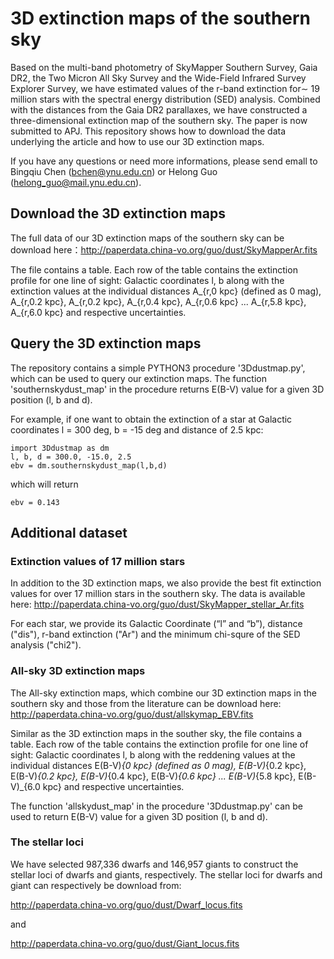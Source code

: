 # 3D extinction maps of the southern sky

Based on the multi-band photometry of SkyMapper Southern Survey, Gaia DR2, the Two Micron All Sky Survey and the Wide-Field Infrared Survey Explorer Survey, we have estimated values of the r-band extinction for∼ 19 million stars with the spectral energy distribution (SED) analysis. Combined with the distances from the Gaia DR2 parallaxes, we have constructed a three-dimensional extinction map of the southern sky. The paper is now submitted to APJ. This repository shows how to download the data underlying the article and how to use our 3D extinction maps.

If you have any questions or need more informations, please send emall to Bingqiu Chen (bchen@ynu.edu.cn) or Helong Guo (helong_guo@mail.ynu.edu.cn).


## Download the 3D extinction maps

The full data of our 3D extinction maps of the southern sky can be download here：http://paperdata.china-vo.org/guo/dust/SkyMapperAr.fits

The file contains a table. Each row of the table contains the extinction profile for one line of sight: Galactic coordinates l, b along with the extinction values at the individual distances A_{r,0 kpc} (defined as 0 mag), A_{r,0.2 kpc}, A_{r,0.2 kpc}, A_{r,0.4 kpc}, A_{r,0.6 kpc} ... A_{r,5.8 kpc}, A_{r,6.0 kpc} and respective uncertainties.

## Query the 3D extinction maps

The repository contains a simple PYTHON3 procedure '3Ddustmap.py', which can be used to query our extinction maps. The function 'southernskydust_map' in the procedure returns E(B-V) value for a given 3D position (l, b and d).

For example, if one want to obtain the extinction of a star at Galactic coordinates l = 300 deg, b = -15 deg and distance of 2.5 kpc:
```
import 3Ddustmap as dm
l, b, d = 300.0, -15.0, 2.5
ebv = dm.southernskydust_map(l,b,d) 

```
which will return
```
ebv = 0.143
```

## Additional dataset

### Extinction values of 17 million stars 
In addition to the 3D extinction maps, we also provide the best fit extinction values for over 17 million stars in the southern sky. The data is available here: http://paperdata.china-vo.org/guo/dust/SkyMapper_stellar_Ar.fits

For each star, we provide its Galactic Coordinate (“l” and “b”), distance ("dis"), r-band extinction ("Ar") and the minimum chi-squre of the SED analysis ("chi2").


### All-sky 3D extinction maps

The All-sky extinction maps, which combine our 3D extinction maps in the southern sky and those from the literature can be download here: http://paperdata.china-vo.org/guo/dust/allskymap_EBV.fits

Similar as the 3D extinction maps in the souther sky, the file contains a table. Each row of the table contains the extinction profile for one line of sight: Galactic coordinates l, b along with the reddening values at the individual distances E(B-V)_{0 kpc} (defined as 0 mag), E(B-V)_{0.2 kpc}, E(B-V)_{0.2 kpc}, E(B-V)_{0.4 kpc}, E(B-V)_{0.6 kpc} ... E(B-V)_{5.8 kpc}, E(B-V)_{6.0 kpc} and respective uncertainties.

The function 'allskydust_map' in the procedure '3Ddustmap.py' can be used to return E(B-V) value for a given 3D position (l, b and d).

### The stellar loci
We have selected 987,336 dwarfs and 146,957 giants to construct the stellar loci of dwarfs and giants, respectively.
The stellar loci for dwarfs and giant can respectively be download from: 

http://paperdata.china-vo.org/guo/dust/Dwarf_locus.fits

and

http://paperdata.china-vo.org/guo/dust/Giant_locus.fits




